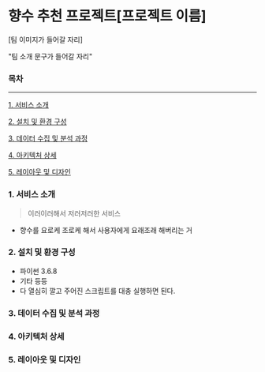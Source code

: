 # 향수 추천 프로젝트[프로젝트 이름]

[팀 이미지가 들어갈 자리]

"팀 소개 문구가 들어갈 자리"



### 목차

<hr>

[1. 서비스 소개](#1.-서비스-소개)

[2. 설치 및 환경 구성](#2.-설치-및-환경-구성)

[3. 데이터 수집 및 분석 과정](#3.-데이터-수집-및-분석-과정)

[4. 아키텍처 상세](#4.-아키텍처-상세)

[5. 레이아웃 및 디자인](#5.-레이아웃-및-디자인)



### 1. 서비스 소개

> 이러이러해서 저러저러한 서비스

* 향수를 요로케 조로케 해서 사용자에게 요래조래 해버리는 거

### 2. 설치 및 환경 구성

* 파이썬 3.6.8
* 기타 등등
* 다 열심히 깔고 주어진 스크립트를 대충 실행하면 된다.

### 3. 데이터 수집 및 분석 과정

### 4. 아키텍처 상세

### 5. 레이아웃 및 디자인

